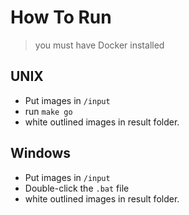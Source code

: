 # How To Run
> you must have Docker installed

## UNIX
- Put images in `/input`
- run `make go`
- white outlined images in result folder.

## Windows
- Put images in `/input`
- Double-click the `.bat` file
- white outlined images in result folder.
